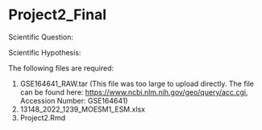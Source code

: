 # Project2_Final
Scientific Question: 

Scientific Hypothesis:


The following files are required: 
1. GSE164641_RAW.tar (This file was too large to upload directly. The file can be found here: https://www.ncbi.nlm.nih.gov/geo/query/acc.cgi, Accession Number: GSE164641)
2. 13148_2022_1239_MOESM1_ESM.xlsx
3. Project2.Rmd
